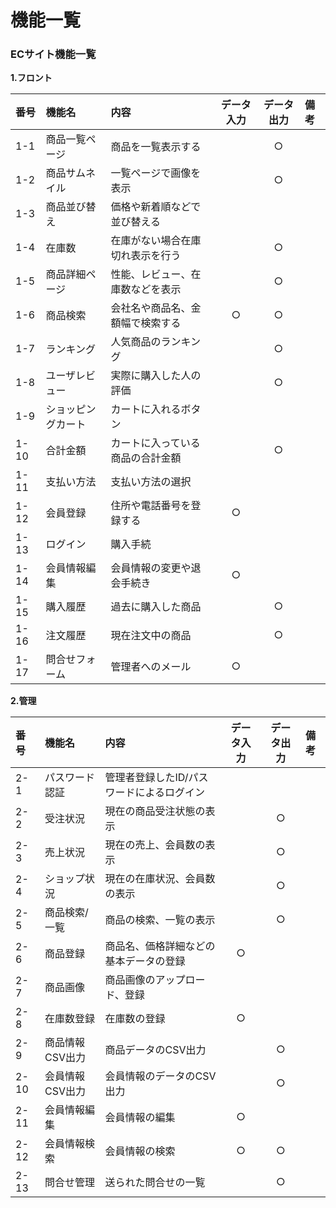 # 機能一覧
### ECサイト機能一覧
**1.フロント**

|番号|機能名|内容|データ入力|データ出力|備考|
|:---|:---|:---|:---:|:---:|:---|
|1-1|商品一覧ページ|商品を一覧表示する||○||
|1-2|商品サムネイル|一覧ページで画像を表示||○||
|1-3|商品並び替え|価格や新着順などで並び替える||||
|1-4|在庫数|在庫がない場合在庫切れ表示を行う||○||
|1-5|商品詳細ページ|性能、レビュー、在庫数などを表示||○||
|1-6|商品検索|会社名や商品名、金額幅で検索する|○|○||
|1-7|ランキング|人気商品のランキング||○||
|1-8|ユーザレビュー|実際に購入した人の評価||○||
|1-9|ショッピングカート|カートに入れるボタン||||
|1-10|合計金額|カートに入っている商品の合計金額||○||
|1-11|支払い方法|支払い方法の選択||||
|1-12|会員登録|住所や電話番号を登録する|○|||
|1-13|ログイン|購入手続||||
|1-14|会員情報編集|会員情報の変更や退会手続き|○|||
|1-15|購入履歴|過去に購入した商品||○||
|1-16|注文履歴|現在注文中の商品||○||
|1-17|問合せフォーム|管理者へのメール|○|||

**2.管理**

|番号|機能名|内容|データ入力|データ出力|備考|
|:---|:---|:---|:---:|:---:|:---|
|2-1|パスワード認証|管理者登録したID/パスワードによるログイン||||
|2-2|受注状況|現在の商品受注状態の表示||○||
|2-3|売上状況|現在の売上、会員数の表示||○||
|2-4|ショップ状況|現在の在庫状況、会員数の表示||○||
|2-5|商品検索/一覧|商品の検索、一覧の表示||○||
|2-6|商品登録|商品名、価格詳細などの基本データの登録|○|||
|2-7|商品画像|商品画像のアップロード、登録||||
|2-8|在庫数登録|在庫数の登録|○|||
|2-9|商品情報CSV出力|商品データのCSV出力||○||
|2-10|会員情報CSV出力|会員情報のデータのCSV出力||○||
|2-11|会員情報編集|会員情報の編集|○|||
|2-12|会員情報検索|会員情報の検索|○|○||
|2-13|問合せ管理|送られた問合せの一覧||○||
